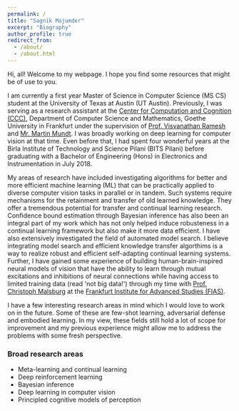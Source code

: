 ```yaml
---
permalink: /
title: "Sagnik Majumder"
excerpt: "Biography"
author_profile: true
redirect_from: 
  - /about/
  - /about.html
---
```


Hi, all! Welcome to my webpage. I hope you find some resources that might be of use to you. 

I am currently a first year Master of Science in Computer Science (MS CS) student at the University of Texas at Austin (UT Austin). Previously, I was serving as a research assistant at the [Center for Computation and Cognition (CCC)](http://www.ccc.cs.uni-frankfurt.de/), Department of Computer Science and Mathematics, Goethe University in Frankfurt under the supervision of [Prof. Visvanathan Ramesh](https://scholar.google.co.in/citations?user=SS10xIgAAAAJ&hl=en) and [Mr. Martin Mundt](http://martin-mundt.com/). I was broadly working on deep learning for computer vision at that time. Even before that, I had spent four wonderful years at the Birla Institute of Technology and Science Pilani (BITS Pilani) before graduating with a Bachelor of Engineering (Hons) in Electronics and Instrumentation in July 2018.  

My areas of research have included investigating algorithms for better and more efficient machine learning (ML) that can be practically applied to diverse computer vision tasks in parallel or in tandem. Such systems require mechanisms for the retainment and transfer of old learned knowledge. They offer a tremendous potential for transfer and continual learning research. Confidence bound estimation through Bayesian inference has also been an integral part of my work which has not only helped induce robusteness in a continual learning framework but also make it more data efficient. I have also extensively investigated the field of automated model search. I believe integrating model search and efficient knowledge transfer algorthims is a way to realize robust and efficient self-adapting continual learning systems. Further, I have gained some experience of building human-brain-inspired neural models of vision that have the ability to learn through mutual excitations and inhibitions of neural connections while having access to limited training data (read 'not big data!') through my time with [Prof. Christoph Malsburg](https://www.fias.science/en/neuroscience/research-groups/christoph-von-der-malsburg/) at the [Frankfurt Institute for Advanced Studies (FIAS)](https://fias.institute/en/). 

I have a few interesting research areas in mind which I would love to work on in the future. Some of these are few-shot learning, adversarial defense and embodied learning. In my view, these fields still hold a lot of scope for improvement and my previous experience might allow me to address the problems with some fresh perspective.

### Broad research areas
* Meta-learning and continual learning
* Deep reinforcement learning
* Bayesian inference
* Deep learning in computer vision
* Principled cognitive models of perception
